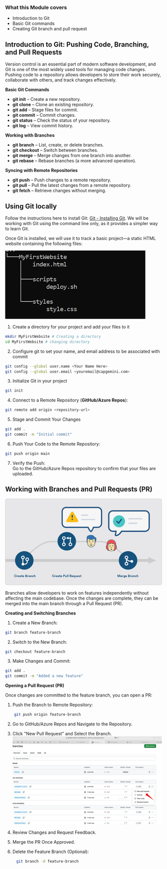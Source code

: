 ### What this Module covers
- Introduction to Git
- Basic Git commands
- Creating Git branch and pull request

## Introduction to Git: Pushing Code, Branching, and Pull Requests

Version control is an essential part of modern software development, and Git is one of the most widely used tools for managing code changes. Pushing code to a repository allows developers to store their work securely, collaborate with others, and track changes effectively.

**Basic Git Commands**

-   **git init** – Create a new repository.
-   **git clone** – Clone an existing repository.
-   **git add** – Stage files for commit.
-   **git commit** – Commit changes.
-   **git status** – Check the status of your repository.
-   **git log** – View commit history.

**Working with Branches**

-   **git branch** – List, create, or delete branches.
-   **git checkout** – Switch between branches.
-   **git merge** – Merge changes from one branch into another.
-   **git rebase** – Rebase branches (a more advanced operation).

**Syncing with Remote Repositories**

-   **git push** – Push changes to a remote repository.
-   **git pull** – Pull the latest changes from a remote repository.
-   **git fetch** – Retrieve changes without merging.

## Using Git locally

Follow the instructions here to install Git: [Git - Installing Git](https://git-scm.com/book/en/v2/Getting-Started-Installing-Git). We will be working with Git using the command line only, as it provides a simpler way to learn Git.

Once Git is installed, we will use it to track a basic project—a static HTML website containing the following files:

![](images/image1.png)

1. Create a directory for your project and add your files to it

```bash
mkdir MyFirstWebsite # Creating a directory
cd MyFirstWebsite # changing directory
```

2. Configure git to set your name, and email address to be associated with commit

```bash
git config --global user.name <Your Name Here>
git config --global user.email <youremail@capgemini.com>
```

3. Initialize Git in your project

```bash
git init
```

4. Connect to a Remote Repository (**GitHub/Azure Repos**):

```bash
git remote add origin <repository-url>
```

5. Stage and Commit Your Changes
```bash
git add .
git commit -m "Initial commit"
```

6. Push Your Code to the Remote Repository:
```bash
git push origin main
```

7. Verify the Push:  
    Go to the GitHub/Azure Repos repository to confirm that your files are uploaded.

## Working with Branches and Pull Requests (PR)
![](images/image2.webp)

Branches allow developers to work on features independently without affecting the main codebase. Once the changes are complete, they can be merged into the main branch through a Pull Request (PR).

**Creating and Switching Branches**

1.  Create a New Branch:

```bash
git branch feature-branch
```

2.  Switch to the New Branch:
```bash
git checkout feature-branch
```

3.  Make Changes and Commit:

```bash
git add .
git commit -m "Added a new feature"
```

**Opening a Pull Request (PR)**

Once changes are committed to the feature branch, you can open a PR:

1.  Push the Branch to Remote Repository:

```bash
    git push origin feature-branch
```

2.  Go to GitHub/Azure Repos and Navigate to the Repository.
3.  Click "New Pull Request" and Select the Branch.
    ![Alt text](images/image3.webp)

4.  Review Changes and Request Feedback.
5.  Merge the PR Once Approved.
6.  Delete the Feature Branch (Optional):

```bash
     git branch -d feature-branch
```


